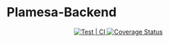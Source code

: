 # Plamesa-Backend

<p align="center">
  <a href="https://github.com/Plamesa/Plamesa-Backend/actions/workflows/testCI.yml">
    <img alt="Test | CI" src="https://github.com/Plamesa/Plamesa-Backend/actions/workflows/testCI.yml/badge.svg">
  </a>
  <a href='https://coveralls.io/github/Plamesa/Plamesa-Backend?branch=main'>
    <img src='https://coveralls.io/repos/github/Plamesa/Plamesa-Backend/badge.svg?branch=main' alt='Coverage Status' />
  </a>
</p>
